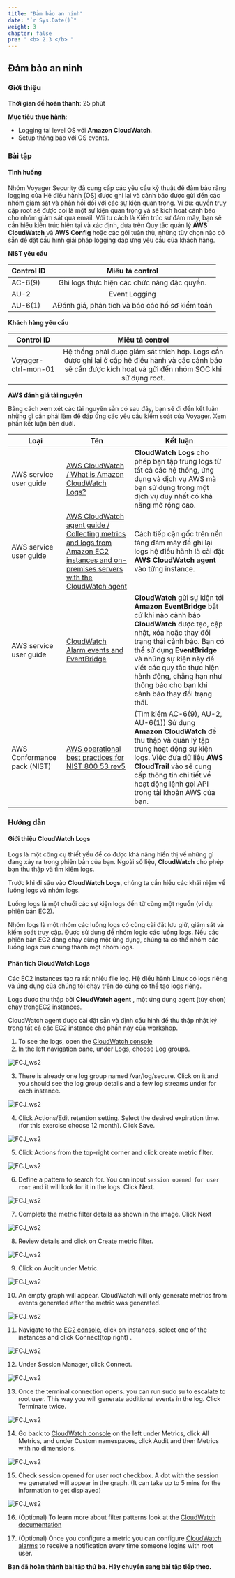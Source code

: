 ```yaml
---
title: "Đảm bảo an ninh"
date: "`r Sys.Date()`"
weight: 3
chapter: false
pre: " <b> 2.3 </b> "
---
```


## Đảm bảo an ninh

### Giới thiệu

**Thời gian để hoàn thành**: 25 phút

**Mục tiêu thực hành**:

- Logging tại level OS với **Amazon CloudWatch**.
- Setup thông báo với OS events.

### Bài tập

#### Tình huống

Nhóm Voyager Security đã cung cấp các yêu cầu kỹ thuật để đảm bảo rằng logging của Hệ điều hành (OS) được ghi lại và cảnh báo được gửi đến các nhóm giám sát và phản hồi đối với các sự kiện quan trọng. Ví dụ: quyền truy cập root sẽ được coi là một sự kiện quan trọng và sẽ kích hoạt cảnh báo cho nhóm giám sát qua email. Với tư cách là Kiến trúc sư đám mây, bạn sẽ cần hiểu kiến ​​trúc hiện tại và xác định, dựa trên Quy tắc quản lý **AWS CloudWatch** và **AWS Config** hoặc các gói tuân thủ, những tùy chọn nào có sẵn để đặt cấu hình giải pháp logging đáp ứng yêu cầu của khách hàng.

**NIST yêu cầu**

| Control ID |                 Miêu tả control                 |
| ---------- | :---------------------------------------------: |
| AC-6(9)    |   Ghi logs thực hiện các chức năng đặc quyền.   |
| AU-2       |                  Event Logging                  |
| AU-6(1)    | AĐánh giá, phân tích và báo cáo hồ sơ kiểm toán |

**Khách hàng yêu cầu**

| Control ID          |                                                                       Miêu tả control                                                                       |
| ------------------- | :---------------------------------------------------------------------------------------------------------------------------------------------------------: |
| Voyager-ctrl-mon-01 | Hệ thống phải được giám sát thích hợp. Logs cần được ghi lại ở cấp hệ điều hành và các cảnh báo sẽ cần được kích hoạt và gửi đến nhóm SOC khi sử dụng root. |

**AWS đánh giá tài nguyên**

Bằng cách xem xét các tài nguyên sẵn có sau đây, bạn sẽ đi đến kết luận những gì cần phải làm để đáp ứng các yêu cầu kiểm soát của Voyager. Xem phần kết luận bên dưới.

| Loại                        | Tên                                                                                                                                                                                                                                  | Kết luận                                                                                                                                                                                                                                                                                                                   |
| --------------------------- | ------------------------------------------------------------------------------------------------------------------------------------------------------------------------------------------------------------------------------------ | -------------------------------------------------------------------------------------------------------------------------------------------------------------------------------------------------------------------------------------------------------------------------------------------------------------------------- |
| AWS service user guide      | [AWS CloudWatch / What is Amazon CloudWatch Logs? ](https://docs.aws.amazon.com/AmazonCloudWatch/latest/logs/WhatIsCloudWatchLogs.html)                                                                                              | **CloudWatch Logs** cho phép bạn tập trung logs từ tất cả các hệ thống, ứng dụng và dịch vụ AWS mà bạn sử dụng trong một dịch vụ duy nhất có khả năng mở rộng cao.                                                                                                                                                         |
| AWS service user guide      | [AWS CloudWatch agent guide / Collecting metrics and logs from Amazon EC2 instances and on-premises servers with the CloudWatch agent](https://docs.aws.amazon.com/AmazonCloudWatch/latest/monitoring/Install-CloudWatch-Agent.html) | Cách tiếp cận gốc trên nền tảng đám mây để ghi lại logs hệ điều hành là cài đặt **AWS CloudWatch agent** vào từng instance.                                                                                                                                                                                                |
| AWS service user guide      | [CloudWatch Alarm events and EventBridge](https://docs.aws.amazon.com/AmazonCloudWatch/latest/monitoring/cloudwatch-and-eventbridge.html)                                                                                            | **CloudWatch** gửi sự kiện tới **Amazon EventBridge** bất cứ khi nào cảnh báo **CloudWatch** được tạo, cập nhật, xóa hoặc thay đổi trạng thái cảnh báo. Bạn có thể sử dụng **EventBridge** và những sự kiện này để viết các quy tắc thực hiện hành động, chẳng hạn như thông báo cho bạn khi cảnh báo thay đổi trạng thái. |
| AWS Conformance pack (NIST) | [AWS operational best practices for NIST 800 53 rev5](https://docs.aws.amazon.com/config/latest/developerguide/operational-best-practices-for-nist-800-53_rev_5.html)                                                                | (Tìm kiếm AC-6(9), AU-2, AU-6(1)) Sử dụng **Amazon CloudWatch** để thu thập và quản lý tập trung hoạt động sự kiện logs. Việc đưa dữ liệu **AWS CloudTrail** vào sẽ cung cấp thông tin chi tiết về hoạt động lệnh gọi API trong tài khoản AWS của bạn.                                                                     |

### Hướng dẫn

#### Giới thiệu CloudWatch Logs

Logs là một công cụ thiết yếu để có được khả năng hiển thị về những gì đang xảy ra trong phiên bản của bạn. Ngoài số liệu, **CloudWatch** cho phép bạn thu thập và tìm kiếm logs.

Trước khi đi sâu vào **CloudWatch Logs**, chúng ta cần hiểu các khái niệm về luồng logs và nhóm logs.

Luồng logs là một chuỗi các sự kiện logs đến từ cùng một nguồn (ví dụ: phiên bản EC2).

Nhóm logs là một nhóm các luồng logs có cùng cài đặt lưu giữ, giám sát và kiểm soát truy cập. Được sử dụng để nhóm logic các luồng logs. Nếu các phiên bản EC2 đang chạy cùng một ứng dụng, chúng ta có thể nhóm các luồng logs của chúng thành một nhóm logs.

#### Phân tích CloudWatch Logs

Các EC2 instances tạo ra rất nhiều file log. Hệ điều hành Linux có logs riêng và ứng dụng của chúng tôi chạy trên đó cũng có thể tạo logs riêng.

Logs được thu thập bởi **CloudWatch agent** , một ứng dụng agent (tùy chọn) chạy trongEC2 instances.

CloudWatch agent được cài đặt sẵn và định cấu hình để thu thập nhật ký trong tất cả các EC2 instance cho phần này của workshop.

1. To see the logs, open the [CloudWatch console](https://console.aws.amazon.com/cloudwatch/)
2. In the left navigation pane, under Logs, choose Log groups.

![FCJ_ws2](/images/2.scenario/111.png)

3. There is already one log group named /var/log/secure. Click on it and you should see the log group details and a few log streams under for each instance.

![FCJ_ws2](/images/2.scenario/112.png)

4. Click Actions/Edit retention setting. Select the desired expiration time. (for this exercise choose 12 month). Click Save.

![FCJ_ws2](/images/2.scenario/113.png)

5. Click Actions from the top-right corner and click create metric filter.

![FCJ_ws2](/images/2.scenario/114.png)

6. Define a pattern to search for. You can input `session opened for user root` and it will look for it in the logs. Click Next.

![FCJ_ws2](/images/2.scenario/115.png)

7. Complete the metric filter details as shown in the image. Click Next

![FCJ_ws2](/images/2.scenario/116.png)

8. Review details and click on Create metric filter.

![FCJ_ws2](/images/2.scenario/117.png)

9. Click on Audit under Metric.

![FCJ_ws2](/images/2.scenario/118.png)

10. An empty graph will appear. CloudWatch will only generate metrics from events generated after the metric was generated.

![FCJ_ws2](/images/2.scenario/119.png)

11. Navigate to the [EC2 console](https://us-east-1.console.aws.amazon.com/ec2/v2/home?region=us-east-1#Home:), click on instances, select one of the instances and click Connect(top right) .

![FCJ_ws2](/images/2.scenario/120.png)

12. Under Session Manager, click Connect.

![FCJ_ws2](/images/2.scenario/121.png)

13. Once the terminal connection opens. you can run sudo su to escalate to root user. This way you will generate additional events in the log. Click Terminate twice.

![FCJ_ws2](/images/2.scenario/122.png)

14. Go back to [CloudWatch console](https://us-east-1.console.aws.amazon.com/cloudwatch/home?region=us-east-1#) on the left under Metrics, click All Metrics, and under Custom namespaces, click Audit and then Metrics with no dimensions.

![FCJ_ws2](/images/2.scenario/123.png)

15. Check session opened for user root checkbox. A dot with the session we generated will appear in the graph. (It can take up to 5 mins for the information to get displayed)

![FCJ_ws2](/images/2.scenario/124.png)

16. (Optional) To learn more about filter patterns look at the [CloudWatch documentation](https://docs.aws.amazon.com/AmazonCloudWatch/latest/logs/FilterAndPatternSyntax.html)

17. (Optional) Once you configure a metric you can configure [CloudWatch alarms](https://docs.aws.amazon.com/AmazonCloudWatch/latest/monitoring/AlarmThatSendsEmail.html) to receive a notification every time someone logins with root user.

**Bạn đã hoàn thành bài tập thứ ba. Hãy chuyển sang bài tập tiếp theo.**
